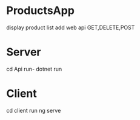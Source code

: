 # ProductsApp

display product list 
add web api GET,DELETE,POST

# Server 
cd Api
run- dotnet run

# Client
cd client
run ng serve 

